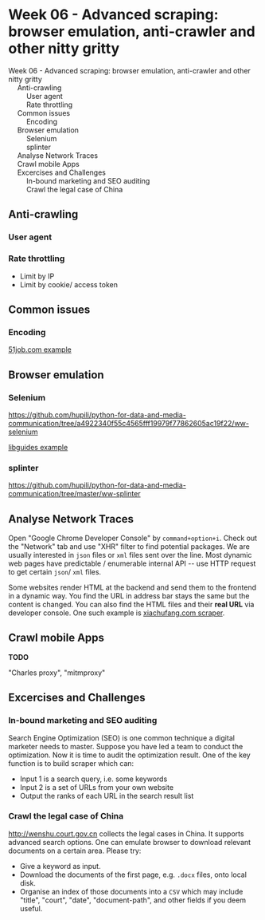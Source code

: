 # Week 06 - Advanced scraping: browser emulation, anti-crawler and other nitty gritty

<div id="toc">

<!-- TOC -->

- [Week 06 - Advanced scraping: browser emulation, anti-crawler and other nitty gritty](#week-06---advanced-scraping-browser-emulation-anti-crawler-and-other-nitty-gritty)
    - [Anti-crawling](#anti-crawling)
        - [User agent](#user-agent)
        - [Rate throttling](#rate-throttling)
    - [Common issues](#common-issues)
        - [Encoding](#encoding)
    - [Browser emulation](#browser-emulation)
        - [Selenium](#selenium)
        - [splinter](#splinter)
    - [Analyse Network Traces](#analyse-network-traces)
    - [Crawl mobile Apps](#crawl-mobile-apps)
    - [Excercises and Challenges](#excercises-and-challenges)
        - [In-bound marketing and SEO auditing](#in-bound-marketing-and-seo-auditing)
        - [Crawl the legal case of China](#crawl-the-legal-case-of-china)

<!-- /TOC -->

</div>

## Anti-crawling

### User agent

### Rate throttling

* Limit by IP
* Limit by cookie/ access token

## Common issues

### Encoding

[51job.com example](https://github.com/hupili/python-for-data-and-media-communication/blob/a4922340f55c4565fff19979f77862605ac19f22/scraper-examples/51job.com.ipynb)

## Browser emulation

### Selenium

https://github.com/hupili/python-for-data-and-media-communication/tree/a4922340f55c4565fff19979f77862605ac19f22/ww-selenium

[libguides example](https://github.com/hupili/python-for-data-and-media-communication/blob/a4922340f55c4565fff19979f77862605ac19f22/scraper-examples/Libguides.ipynb)

### splinter

https://github.com/hupili/python-for-data-and-media-communication/tree/master/ww-splinter

## Analyse Network Traces

Open "Google Chrome Developer Console" by `command+option+i`. Check out the "Network" tab and use "XHR" filter to find potential packages. We are usually interested in `json` files or `xml` files sent over the line. Most dynamic web pages have predictable / enumerable internal API -- use HTTP request to get certain `json`/ `xml` files.

Some websites render HTML at the backend and send them to the frontend in a dynamic way. You find the URL in address bar stays the same but the content is changed. You can also find the HTML files and their **real URL** via developer console. One such example is [xiachufang.com scraper](https://github.com/hupili/python-for-data-and-media-communication/blob/a4922340f55c4565fff19979f77862605ac19f22/scraper-examples/xiachufang.com.ipynb).

## Crawl mobile Apps

**TODO**

"Charles proxy", "mitmproxy"

## Excercises and Challenges

### In-bound marketing and SEO auditing

Search Engine Optimization (SEO) is one common technique a digital marketer needs to master. Suppose you have led a team to conduct the optimization. Now it is time to audit the optimization result. One of the key function is to build scraper which can:

* Input 1 is a search query, i.e. some keywords
* Input 2 is a set of URLs from your own website
* Output the ranks of each URL in the search result list

### Crawl the legal case of China

<http://wenshu.court.gov.cn> collects the legal cases in China. It supports advanced search options. One can emulate browser to download relevant documents on a certain area. Please try:

- Give a keyword as input.
- Download the documents of the first page, e.g. `.docx` files, onto local disk.
- Organise an index of those documents into a `CSV` which may include "title", "court", "date", "document-path", and other fields if you deem useful.